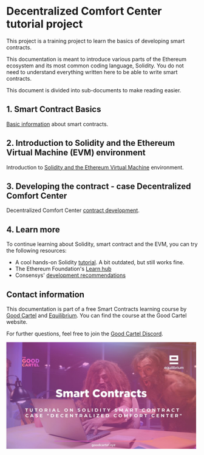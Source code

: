 # Decentralized Comfort Center tutorial project

This project is a training project to learn the basics of developing smart contracts.

This documentation is meant to introduce various parts of the Ethereum ecosystem and its most common coding language, Solidity. You do not need to understand everything written here to be able to write smart contracts.

This document is divided into sub-documents to make reading easier.

## 1. Smart Contract Basics

[Basic information](/docs/basics.md) about smart contracts.

## 2. Introduction to Solidity and the Ethereum Virtual Machine (EVM) environment

Introduction to [Solidity and the Ethereum Virtual Machine](/docs/evm.md) environment.

## 3. Developing the contract - case Decentralized Comfort Center 

Decentralized Comfort Center [contract development](/docs/dev.md).

## 4. Learn more

To continue learning about Solidity, smart contract and the EVM, you can try the following resources:

- A cool hands-on Solidity [tutorial](https://cryptozombies.io/). A bit outdated, but still works fine.
- The Ethereum Foundation's [Learn hub](https://ethereum.org/en/learn/)
- Consensys' [development recommendations](https://consensys.github.io/smart-contract-best-practices/development-recommendations)

## Contact information

This documentation is part of a free Smart Contracts learning course by [Good Cartel](https://www.goodcartel.xyz) and [Equilibrium](https://equilibrium.co). You can find the course at the Good Cartel website.

For further questions, feel free to join the [Good Cartel Discord](https://discord.gg/PQvDBWxNG3).

<img src="assets/course.jpg" alt="Good Cartel course" width="500px"></img>
